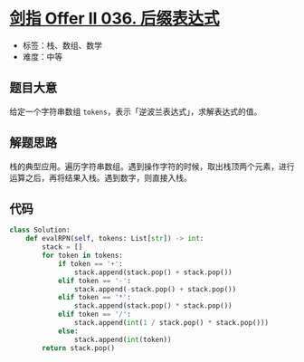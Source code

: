 # [剑指 Offer II 036. 后缀表达式](https://leetcode.cn/problems/8Zf90G/)

- 标签：栈、数组、数学
- 难度：中等

## 题目大意

给定一个字符串数组 `tokens`，表示「逆波兰表达式」，求解表达式的值。

## 解题思路

栈的典型应用。遍历字符串数组。遇到操作字符的时候，取出栈顶两个元素，进行运算之后，再将结果入栈。遇到数字，则直接入栈。

## 代码

```python
class Solution:
    def evalRPN(self, tokens: List[str]) -> int:
        stack = []
        for token in tokens:
            if token == '+':
                stack.append(stack.pop() + stack.pop())
            elif token == '-':
                stack.append(-stack.pop() + stack.pop())
            elif token == '*':
                stack.append(stack.pop() * stack.pop())
            elif token == '/':
                stack.append(int(1 / stack.pop() * stack.pop()))
            else:
                stack.append(int(token))
        return stack.pop()
```

